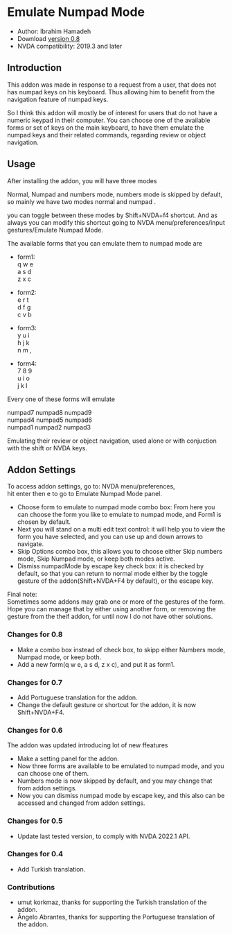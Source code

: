 # Emulate Numpad Mode #

*	Author: Ibrahim Hamadeh
*	Download [version 0.8][1]
*	NVDA compatibility: 2019.3 and later

## Introduction

This addon was made in response to a request from a user, that does not has numpad keys on his keyboard.
 Thus allowing him to benefit from the navigation feature of numpad keys.  

So I think this addon will mostly be of interest for users that do not have a numeric keypad in their computer.
 You can choose one of the available forms or set of keys on the main keyboard, to have them emulate the numpad keys and their related commands, regarding review or object navigation.

## Usage

After installing the addon, you will have three modes

Normal, Numpad and numbers mode, numbers mode is skipped by default, so mainly we have two modes normal and numpad .

you can toggle between these modes by Shift+NVDA+f4 shortcut. And as always you can modify this shortcut going to NVDA menu/preferences/input gestures/Emulate Numpad Mode.

The available forms that you can emulate them to numpad mode are

*	form1:  
q w e  
a s d  
z x c  

*	form2:  
e r t  
d f g  
c v b  
*	form3:  
y u i  
h j k  
n m ,  

*	form4:  
7 8 9  
u i o  
j k l

Every one of these forms will emulate

numpad7 numpad8 numpad9  
numpad4 numpad5 numpad6  
numpad1 numpad2 numpad3  

Emulating their review or object navigation, used alone or with conjuction with the shift or NVDA keys.

## Addon Settings ##

To access addon settings, go to: NVDA menu/preferences,  
hit enter then e to go to Emulate Numpad Mode panel.

*	Choose form to emulate to numpad mode combo box: From here you can choose the form you like to emulate to numpad mode, and Form1 is chosen by default.
*	Next you will stand on a multi edit text control: it will help you to view the form you have selected, and you can use up and down arrows to navigate.
*	Skip Options combo box, this allows you to choose either Skip numbers mode, Skip Numpad mode, or keep both modes active.  
*	Dismiss numpadMode by escape key check box: it is checked by default, so that you can return to normal mode either by the toggle gesture of the addon(Shift+NVDA+F4 by default), or the escape key.

Final note:  
Sometimes some addons may grab one or more of the gestures of the form. Hope you can manage that by either using another form, or removing the gesture from the theif addon, for until now I do not have other solutions.

### Changes for 0.8 ###

*	Make a combo box instead of check box, to skipp either Numbers mode, Numpad mode, or keep both.  
*	Add a new form(q w e, a s d, z x c), and put it as form1.

### Changes for 0.7 ###

*	Add Portuguese translation for the addon.
*	Change the default gesture or shortcut for the addon, it is now Shift+NVDA+F4.

### Changes for 0.6 ###
The addon was updated introducing lot of new ffeatures

*	Make a setting panel for the addon.
*	Now three forms are available to be emulated to numpad mode, and you can choose one of them.
*	Numbers mode is now skipped by default, and you may change that from addon settings.
*	Now you can dismiss numpad mode by escape key, and this also can be accessed and changed from addon settings.

### Changes for 0.5 ###

*	Update last tested version, to comply with NVDA 2022.1 API.

### Changes for 0.4 ###

*	Add Turkish translation.

### Contributions ###

*	umut korkmaz, thanks for supporting the Turkish translation of the addon.
*	Ângelo Abrantes, thanks for supporting the Portuguese translation of the addon.

[1]: https://github.com/ibrahim-s/emulateNumpadMode/releases/download/0.8/emulateNumpadMode-0.8.nvda-addon
